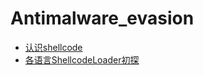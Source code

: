 # Antimalware_evasion

+ [认识shellcode](Article1/index.md)
+ [各语言ShellcodeLoader初探](Article2/index.md)